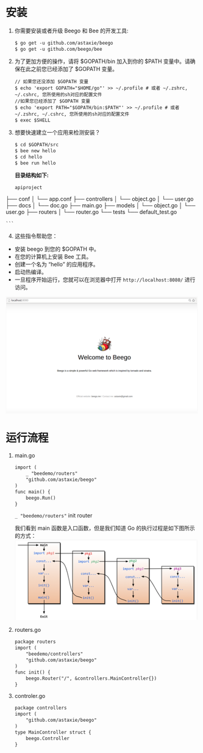# 安装

1. 你需要安装或者升级 Beego 和 Bee 的开发工具:

	```
	$ go get -u github.com/astaxie/beego
	$ go get -u github.com/beego/bee
	```
2. 为了更加方便的操作，请将 $GOPATH/bin 加入到你的 $PATH 变量中。请确保在此之前您已经添加了 $GOPATH 变量。

	```
	// 如果您还没添加 $GOPATH 变量
	$ echo 'export GOPATH="$HOME/go"' >> ~/.profile # 或者 ~/.zshrc, ~/.cshrc, 您所使用的sh对应的配置文件
	//如果您已经添加了 $GOPATH 变量
	$ echo 'export PATH="$GOPATH/bin:$PATH"' >> ~/.profile # 或者 ~/.zshrc, ~/.cshrc, 您所使用的sh对应的配置文件
	$ exec $SHELL
	```

3. 想要快速建立一个应用来检测安装？
	
	```
	$ cd $GOPATH/src
	$ bee new hello
	$ cd hello
	$ bee run hello
	```

	**目录结构如下:**
	
	```
	apiproject
├── conf
│   └── app.conf
├── controllers
│   └── object.go
│   └── user.go
├── docs
│   └── doc.go
├── main.go
├── models
│   └── object.go
│   └── user.go
├── routers
│   └── router.go
└── tests
    └── default_test.go

	```
4. 这些指令帮助您：

*	安装 beego 到您的 $GOPATH 中。
*	在您的计算机上安装 Bee 工具。
*	创建一个名为 “hello” 的应用程序。
*	启动热编译。
*	一旦程序开始运行，您就可以在浏览器中打开 `http://localhost:8080/` 进行访问。

![](../images/beego01.png)
# 运行流程

1. main.go

	```
	import (
		_ "beedemo/routers"
		"github.com/astaxie/beego"
	)
	func main() {
		beego.Run()
	}
	```
	`_ "beedemo/routers"` init router

	我们看到 main 函数是入口函数，但是我们知道 Go 的执行过程是如下图所示的方式：	
![](../images/go执行顺序.png)

2. routers.go

	```
	package routers
	import (
		"beedemo/controllers"
		"github.com/astaxie/beego"
	)
	func init() {
	    beego.Router("/", &controllers.MainController{})
	}
	```

3. controler.go
	
	```
	package controllers
	import (
		"github.com/astaxie/beego"
	)
	type MainController struct {
		beego.Controller
	}
	```